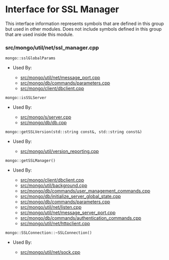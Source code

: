 
# Interface for SSL Manager
This interface information represents symbols that are defined in this group but used in other modules.  Does not include symbols defined in this group that are used inside this module.

### src/mongo/util/net/ssl\_manager.cpp

<div></div>

    mongo::sslGlobalParams

- Used By:

    - [src/mongo/util/net/message\_port.cpp](../../../../network/network\_core)
    - [src/mongo/db/commands/parameters.cpp](../../../../query\_and\_operation\_handling/database\_commands)
    - [src/mongo/client/dbclient.cpp](../../../../network/cpp\_client\_driver)

<div></div>

    mongo::isSSLServer

- Used By:

    - [src/mongo/s/server.cpp](../../../../process\_management/mongos\_and\_mongod\_mains)
    - [src/mongo/db/db.cpp](../../../../process\_management/mongos\_and\_mongod\_mains)

<div></div>

    mongo::getSSLVersion(std::string const&, std::string const&)

- Used By:

    - [src/mongo/util/version\_reporting.cpp](../../../../utilities/utilities)

<div></div>

    mongo::getSSLManager()

- Used By:

    - [src/mongo/client/dbclient.cpp](../../../../network/cpp\_client\_driver)
    - [src/mongo/util/background.cpp](../../../../utilities/utilities)
    - [src/mongo/db/commands/user\_management\_commands.cpp](../../../../security/authorization)
    - [src/mongo/db/initialize\_server\_global\_state.cpp](../../../../process\_management/startup\_initialization)
    - [src/mongo/db/commands/parameters.cpp](../../../../query\_and\_operation\_handling/database\_commands)
    - [src/mongo/util/net/listen.cpp](../../../../network/network\_core)
    - [src/mongo/util/net/message\_server\_port.cpp](../../../../network/network\_core)
    - [src/mongo/db/commands/authentication\_commands.cpp](../../../../security/authentication)
    - [src/mongo/util/net/httpclient.cpp](../../../../network/rest\_client)

<div></div>

    mongo::SSLConnection::~SSLConnection()

- Used By:

    - [src/mongo/util/net/sock.cpp](../../../../network/network\_core)
